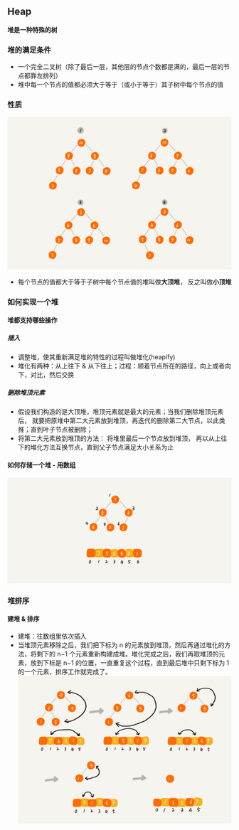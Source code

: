 ## Heap

**堆是一种特殊的树**

### 堆的满足条件
- 一个完全二叉树（除了最后一层，其他层的节点个数都是满的，最后一层的节点都靠左排列）
- 堆中每一个节点的值都必须大于等于（或小于等于）其子树中每个节点的值

### 性质
![image](image/heap_1.jpg)
- 每个节点的值都大于等于子树中每个节点值的堆叫做**大顶堆**， 反之叫做**小顶堆**

### 如何实现一个堆

#### 堆都支持哪些操作
##### 插入
- 调整堆，使其重新满足堆的特性的过程叫做堆化(heapify)
- 堆化有两种：从上往下 & 从下往上；过程：顺着节点所在的路径，向上或者向下，对比，然后交换

##### 删除堆顶元素
- 假设我们构造的是大顶堆，堆顶元素就是最大的元素；当我们删除堆顶元素后， 就要把原堆中第二大元素放到堆顶，再迭代的删除第二大节点，以此类推；直到叶子节点被删除；
- 将第二大元素放到堆顶的方法： 将堆里最后一个节点放到堆顶， 再以从上往下的堆化方法互换节点，直到父子节点满足大小关系为止

#### 如何存储一个堆 - 用数组  
![image](image/heap_s.jpg)

### 堆排序
#### 建堆 & 排序
- 建堆：往数组里依次插入
- 当堆顶元素移除之后，我们把下标为 n 的元素放到堆顶，然后再通过堆化的方法，将剩下的 n−1 个元素重新构建成堆。堆化完成之后，我们再取堆顶的元素，放到下标是 n−1 的位置，一直重复这个过程，直到最后堆中只剩下标为 1 的一个元素，排序工作就完成了。
![image](image/heap_p.jpg)


